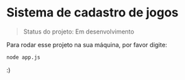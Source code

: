 # Sistema de cadastro de jogos

> Status do projeto: Em desenvolvimento

Para rodar esse projeto na sua máquina, por favor digite:

```
node app.js
````
:)  
